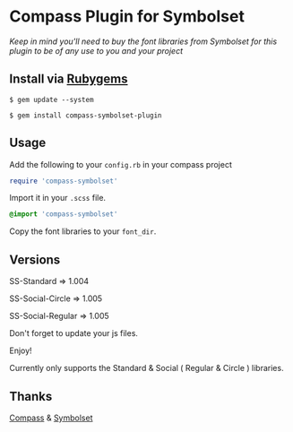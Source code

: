 # Compass Plugin for Symbolset

*Keep in mind you'll need to buy the font libraries from Symbolset for this plugin to be of any use to you and your project*

## Install via [Rubygems](https://rubygems.org/gems/compass-symbolset-plugin)
```
$ gem update --system

$ gem install compass-symbolset-plugin
```

## Usage
Add the following to your `config.rb` in your compass project
```rb
require 'compass-symbolset'
```

Import it in your `.scss` file.
```scss
@import 'compass-symbolset'
```

Copy the font libraries to your `font_dir`.

## Versions
SS-Standard			=> 1.004

SS-Social-Circle	=> 1.005

SS-Social-Regular	=> 1.005

Don't forget to update your js files.

Enjoy!

Currently only supports the Standard & Social ( Regular & Circle ) libraries.

## Thanks
[Compass](http://compass-style.org/) & [Symbolset](https://symbolset.com/)

